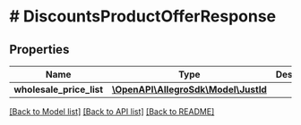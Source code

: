 # # DiscountsProductOfferResponse

## Properties

Name | Type | Description | Notes
------------ | ------------- | ------------- | -------------
**wholesale_price_list** | [**\OpenAPI\AllegroSdk\Model\JustId**](JustId.md) |  | [optional]

[[Back to Model list]](../../README.md#models) [[Back to API list]](../../README.md#endpoints) [[Back to README]](../../README.md)
